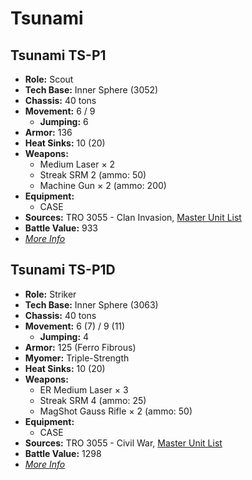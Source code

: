 # Tsunami
## Tsunami TS-P1
- **Role:** Scout
- **Tech Base:** Inner Sphere (3052)
- **Chassis:** 40 tons
- **Movement:** 6 / 9
  - **Jumping:** 6
- **Armor:** 136
- **Heat Sinks:** 10 (20)
- **Weapons:**
  - Medium Laser × 2
  - Streak SRM 2 (ammo: 50)
  - Machine Gun × 2 (ammo: 200)
- **Equipment:**
  - CASE
- **Sources:** TRO 3055 - Clan Invasion, [Master Unit List](http://masterunitlist.info/Unit/Details/3311/tsunami-ts-p1)
- **Battle Value:** 933
- [*More Info*](tsunami/tsunami_ts-p1.md)

## Tsunami TS-P1D
- **Role:** Striker
- **Tech Base:** Inner Sphere (3063)
- **Chassis:** 40 tons
- **Movement:** 6 (7) / 9 (11)
  - **Jumping:** 4
- **Armor:** 125 (Ferro Fibrous)
- **Myomer:** Triple-Strength
- **Heat Sinks:** 10 (20)
- **Weapons:**
  - ER Medium Laser × 3
  - Streak SRM 4 (ammo: 25)
  - MagShot Gauss Rifle × 2 (ammo: 50)
- **Equipment:**
  - CASE
- **Sources:** TRO 3055 - Civil War, [Master Unit List](http://masterunitlist.info/Unit/Details/3312/tsunami-ts-p1d)
- **Battle Value:** 1298
- [*More Info*](tsunami/tsunami_ts-p1d.md)

